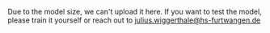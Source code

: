 Due to the model size, we can't upload it here.
If you want to test the model, please train it yourself or reach out to julius.wiggerthale@hs-furtwangen.de
